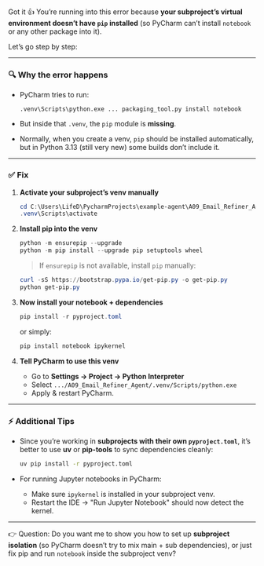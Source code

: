 Got it 👍 You’re running into this error because **your subproject’s virtual environment doesn’t have `pip` installed** (so PyCharm can’t install `notebook` or any other package into it).

Let’s go step by step:

---

### 🔍 Why the error happens

* PyCharm tries to run:

  ```
  .venv\Scripts\python.exe ... packaging_tool.py install notebook
  ```
* But inside that `.venv`, the `pip` module is **missing**.
* Normally, when you create a venv, `pip` should be installed automatically, but in Python 3.13 (still very new) some builds don’t include it.

---

### ✅ Fix

1. **Activate your subproject’s venv manually**

   ```powershell
   cd C:\Users\LifeD\PycharmProjects\example-agent\A09_Email_Refiner_Agent
   .venv\Scripts\activate
   ```

2. **Install pip into the venv**

   ```powershell
   python -m ensurepip --upgrade
   python -m pip install --upgrade pip setuptools wheel
   ```

   > If `ensurepip` is not available, install `pip` manually:

   ```powershell
   curl -sS https://bootstrap.pypa.io/get-pip.py -o get-pip.py
   python get-pip.py
   ```

3. **Now install your notebook + dependencies**

   ```powershell
   pip install -r pyproject.toml
   ```

   or simply:

   ```powershell
   pip install notebook ipykernel
   ```

4. **Tell PyCharm to use this venv**

   * Go to **Settings → Project → Python Interpreter**
   * Select `.../A09_Email_Refiner_Agent/.venv/Scripts/python.exe`
   * Apply & restart PyCharm.

---

### ⚡ Additional Tips

* Since you’re working in **subprojects with their own `pyproject.toml`**, it’s better to use **uv** or **pip-tools** to sync dependencies cleanly:

  ```bash
  uv pip install -r pyproject.toml
  ```
* For running Jupyter notebooks in PyCharm:

  * Make sure `ipykernel` is installed in your subproject venv.
  * Restart the IDE → "Run Jupyter Notebook" should now detect the kernel.

---

👉 Question: Do you want me to show you how to set up **subproject isolation** (so PyCharm doesn’t try to mix main + sub dependencies), or just fix pip and run `notebook` inside the subproject venv?
